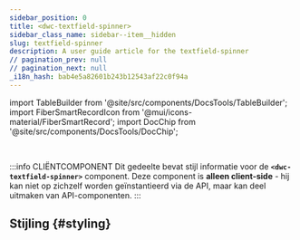 ```yaml
---
sidebar_position: 0
title: <dwc-textfield-spinner>
sidebar_class_name: sidebar--item__hidden
slug: textfield-spinner
description: A user guide article for the textfield-spinner
// pagination_prev: null
// pagination_next: null
_i18n_hash: bab4e5a82601b243b12543af22c0f94a
---
```

import TableBuilder from '@site/src/components/DocsTools/TableBuilder';
import FiberSmartRecordIcon from '@mui/icons-material/FiberSmartRecord';
import DocChip from '@site/src/components/DocsTools/DocChip';

<DocChip chip='shadow' />

<br />

:::info CLIËNTCOMPONENT
Dit gedeelte bevat stijl informatie voor de **`<dwc-textfield-spinner>`** component. Deze component is **alleen client-side** - hij kan niet op zichzelf worden geïnstantieerd via de API, maar kan deel uitmaken van API-componenten.
:::

## Stijling {#styling}

<TableBuilder name="dwc-textfield-spinner" clientComponent />
